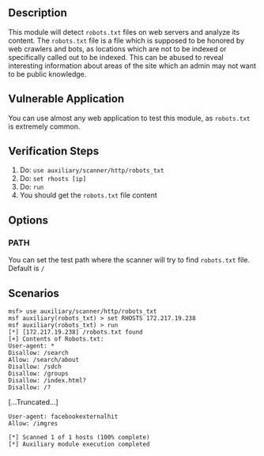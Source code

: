 ## Description

This module will detect `robots.txt` files on web servers and analyze its content.
The `robots.txt` file is a file which is supposed to be honored by web crawlers
and bots, as locations which are not to be indexed or specifically called out
to be indexed. This can be abused to reveal interesting information about areas
of the site which an admin may not want to be public knowledge.

## Vulnerable Application

You can use almost any web application to test this module, as `robots.txt`
is extremely common.

## Verification Steps

1. Do: `use auxiliary/scanner/http/robots_txt`
2. Do: `set rhosts [ip]`
3. Do: `run`
4. You should get the `robots.txt` file content

## Options

### PATH

You can set the test path where the scanner will try to find `robots.txt` file.
Default is `/`

## Scenarios

```
msf> use auxiliary/scanner/http/robots_txt
msf auxiliary(robots_txt) > set RHOSTS 172.217.19.238
msf auxiliary(robots_txt) > run
[*] [172.217.19.238] /robots.txt found
[+] Contents of Robots.txt:
User-agent: *
Disallow: /search
Allow: /search/about
Disallow: /sdch
Disallow: /groups
Disallow: /index.html?
Disallow: /?
```

[...Truncated...]

```
User-agent: facebookexternalhit
Allow: /imgres

[*] Scanned 1 of 1 hosts (100% complete)
[*] Auxiliary module execution completed
```
